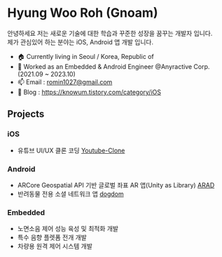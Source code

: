 # Hyung Woo Roh (Gnoam)
안녕하세요 저는 새로운 기술에 대한 학습과 꾸준한 성장을 꿈꾸는 개발자 입니다.
<br>
제가 관심있어 하는 분야는 iOS, Android 앱 개발 입니다. 

- 🏠 Currently living in Seoul / Korea, Republic of
- 🔭 Worked as an Embedded & Android Engineer @Anyractive Corp. (2021.09 ~ 2023.10)
- 📫 Email : romin1027@gmail.com
- 📡 Blog : https://knowum.tistory.com/category/iOS

## Projects

### iOS
- 유튜브 UI/UX 클론 코딩 [Youtube-Clone](https://github.com/iOS-YouTube-CloneCoding/Youtube_Clone_Gnoam.git)
  
### Android
- ARCore Geospatial API 기반 글로벌 좌표 AR 앱(Unity as Library) [ARAD](https://github.com/Gnoam-R/ARAD_Public.git)
- 반려동물 전용 소셜 네트워크 앱 [dogdom](https://github.com/Gnoam-R/dogdom.git)

### Embedded
- 노면소음 제어 성능 육성 및 최적화 개발
- 특수 음향 플렛폼 전개 개발
- 차량용 원격 제어 시스템 개발
